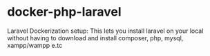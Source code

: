 # docker-php-laravel
Laravel Dockerization setup: This lets you install laravel on your local without having to download and install composer, php, mysql, xampp/wampp e.tc




